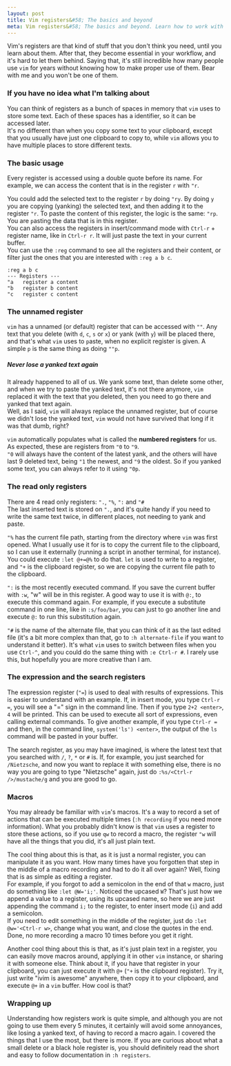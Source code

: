 ```yaml
---
layout: post
title: Vim registers&#58; The basics and beyond
meta: Vim registers&#58; The basics and beyond. Learn how to work with registers, why they are useful to avoid some annoyances and how vim macros use them to do its magic.
---
```


Vim's registers are that kind of stuff that you don't think you need, until you learn about them. After that, they become essential in your workflow, 
and it's hard to let them behind. Saying that, it's still incredible how many people use `vim` for years without knowing how to make proper use of them.
Bear with me and you won't be one of them.

### If you have no idea what I'm talking about

You can think of registers as a bunch of spaces in memory that `vim` uses to store some text. Each of these spaces has a identifier, so it can be accessed later.  
It's no different than when you copy some text to your clipboard, except that you usually have just one clipboard to copy to, while `vim` allows you to have multiple
places to store different texts.

### The basic usage

Every register is accessed using a double quote before its name. For example, we can access the content that is in the register `r` with `"r`.

You could add the selected text to the register `r` by doing `"ry`. By doing `y` you are copying (yanking) the selected text, and then adding it to the register `"r`.
To paste the content of this register, the logic is the same: `"rp`. You are `p`asting the data that is in this register.  
You can also access the registers in insert/command mode with `Ctrl-r` + register name, like in `Ctrl-r r`. It will just paste the text in your current buffer.  
You can use the `:reg` command to see all the registers and their content, or filter just the ones that you are interested with `:reg a b c`.

```
:reg a b c
--- Registers ---
"a   register a content
"b   register b content
"c   register c content
```

### The unnamed register

`vim` has a unnamed (or default) register that can be accessed with `""`. Any text that you delete (with `d`, `c`, `s` or `x`) or yank (with `y`) will be placed there, and that's what `vim` uses to `p`aste, when no explicit register is given.
A simple `p` is the same thing as doing `""p`.

##### Never lose a yanked text again

It already happened to all of us. We yank some text, than delete some other, and when we try to paste the yanked text, it's not there anymore, `vim` replaced it with the text that you deleted, then you need
to go there and yanked that text again.  
Well, as I said, `vim` will always replace the unnamed register, but of course we didn't lose the yanked text, `vim` would not have survived that long if it was that dumb, right?

`vim` automatically populates what is called the **numbered registers** for us. As expected, these are registers from `"0` to `"9`.  
`"0` will always have the content of the latest yank,
and the others will have last 9 deleted text, being `"1` the newest, and `"9` the oldest. So if you yanked some text, you can always refer to it using `"0p`.

### The read only registers

There are 4 read only registers: `".`, `"%`, `":` and `"#`  
The last inserted text is stored on `".`, and it's quite handy if you need to write the same text twice, in different places, not needing to yank and paste.

`"%` has the current file path, starting from the directory where `vim` was first opened. What I usually use it for is to copy
the current file to the clipboard, so I can use it externally (running a script in another terminal, for instance). You could execute `:let @+=@%` to do that. `let` is used to write to a register,
and `"+` is the clipboard register, so we are copying the current file path to the clipboard.

`":` is the most recently executed command. If you save the current buffer with `:w`, "w" will be in this register. A good way to use it is with `@:`, to execute this command again.
For example, if you execute a substitute command in one line, like in `:s/foo/bar`, you can just to go another line and execute `@:` to run this substitution again.

`"#` is the name of the alternate file, that you can think of it as the last edited file (it's a bit more complex than that, go to `:h alternate-file` if you want to understand it better).
It's what `vim` uses to switch between files when you use `Ctrl-^`, and you could do the same thing with `:e Ctrl-r #`. I rarely use this, but hopefully you are more creative than I am.

### The expression and the search registers

The expression register (`"=`) is used to deal with results of expressions. This is easier to understand with an example. If, in insert mode, you type `Ctrl-r =`, you will see a "=" sign
in the command line. Then if you type `2+2 <enter>`, `4` will be printed. This can be used to execute all sort of expressions, even calling external commands. To give
another example, if you type `Ctrl-r =` and then, in the command line, `system('ls') <enter>`, the output of the `ls` command will be pasted in your buffer.

The search register, as you may have imagined, is where the latest text that you searched with `/`, `?`, `*` or `#` is. If, for example, you just searched for `/Nietzsche`, and now you want
to replace it with something else, there is no way you are going to type "Nietzsche" again, just do `:%s/<Ctrl-r />/mustache/g` and you are good to go.


### Macros

You may already be familiar with `vim`'s macros. It's a way to record a set of actions that can be executed multiple times (`:h recording` if you need more information). What you probably didn't know
is that `vim` uses a register to store these actions, so if you use `qw` to record a macro, the register `"w` will have all the things that you did, it's all just plain text.  

The cool thing about this is that, as it is just a normal register, you can manipulate it as you want. How many times have you forgotten that step in the middle of a macro recording and had to do it all over again?
Well, fixing that is as simple as editing a register.  
For example, if you forgot to add a semicolon in the end of that `w` macro, just do something like `:let @W='i;'`. Noticed the upcased `W`? That's just how we
append a value to a register, using its upcased name, so here we are just appending the command `i;` to the register, to enter insert mode (`i`) and add a semicolon.  
If you need to edit something in the middle of the register, just do `:let @w='<Ctrl-r w>`, change what you want, and close the quotes in the end. Done, no more recording a macro 10 times before you get it right.

Another cool thing about this is that, as it's just plain text in a register, you can easily move macros around, applying it in other `vim` instance, or sharing it with someone else. Think about it, if you have
that register in your clipboard, you can just execute it with `@+` (`"+` is the clipboard register). Try it, just write "ivim is awesome" anywhere, then copy it to your clipboard, and execute `@+` in a `vim` buffer.
How cool is that?

### Wrapping up

Understanding how registers work is quite simple, and although you are not going to use them every 5 minutes, it certainly will avoid some annoyances, like losing a yanked text, of having to record a macro again.
I covered the things that I use the most, but there is more. If you are curious about what a small delete or a black hole register is, you should definitely read the short and easy to follow documentation in `:h registers`.
